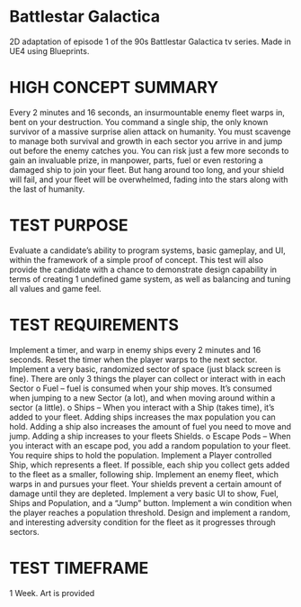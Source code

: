 # Battlestar Galactica
 2D adaptation of episode 1 of the 90s Battlestar Galactica tv series. Made in UE4 using Blueprints.

# HIGH CONCEPT SUMMARY
Every 2 minutes and 16 seconds, an insurmountable enemy fleet warps in, bent on your destruction. 
You command a single ship, the only known survivor of a massive surprise alien attack on humanity. You 
must scavenge to manage both survival and growth in each sector you arrive in and jump out before the 
enemy catches you. You can risk just a few more seconds to gain an invaluable prize, in manpower, 
parts, fuel or even restoring a damaged ship to join your fleet. But hang around too long, and your shield 
will fail, and your fleet will be overwhelmed, fading into the stars along with the last of humanity.

# TEST PURPOSE
Evaluate a candidate’s ability to program systems, basic gameplay, and UI, within the framework of a 
simple proof of concept. This test will also provide the candidate with a chance to demonstrate design 
capability in terms of creating 1 undefined game system, as well as balancing and tuning all values and 
game feel. 

# TEST REQUIREMENTS
Implement a timer, and warp in enemy ships every 2 minutes and 16 seconds. Reset the timer when the 
player warps to the next sector.
Implement a very basic, randomized sector of space (just black screen is fine). There are only 3 things 
the player can collect or interact with in each Sector
o Fuel – fuel is consumed when your ship moves. It’s consumed when jumping to a new 
Sector (a lot), and when moving around within a sector (a little).
o Ships – When you interact with a Ship (takes time), it’s added to your fleet. Adding ships 
increases the max population you can hold. Adding a ship also increases the amount of 
fuel you need to move and jump. Adding a ship increases to your fleets Shields.
o Escape Pods – When you interact with an escape pod, you add a random population to 
your fleet. You require ships to hold the population.
Implement a Player controlled Ship, which represents a fleet. If possible, each ship you collect gets 
added to the fleet as a smaller, following ship.
Implement an enemy fleet, which warps in and pursues your fleet. Your shields prevent a certain 
amount of damage until they are depleted.
Implement a very basic UI to show, Fuel, Ships and Population, and a “Jump” button.
Implement a win condition when the player reaches a population threshold.
Design and implement a random, and interesting adversity condition for the fleet as it progresses 
through sectors.

# TEST TIMEFRAME
1 Week. Art is provided
